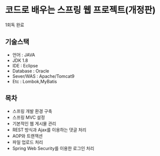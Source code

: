 # 코드로 배우는 스프링 웹 프로젝트(개정판)

1회독 완료

## 기술스택
- 언어 : JAVA
- JDK 1.8
- IDE : Eclipse
- Database : Oracle
- Sever/WAS : Apache/Tomcat9
- Etc : Lombok,MyBatis

## 목차
- 스프링 개발 환경 구축
- 스프링 MVC 설정
- 기본적인 웹 게시물 관리
- REST 방식과 Ajax를 이용하는 댓글 처리
- AOP와 트랜잭션
- 파일 업로드 처리
- Spring Web Security를 이용한 로그인 처리
